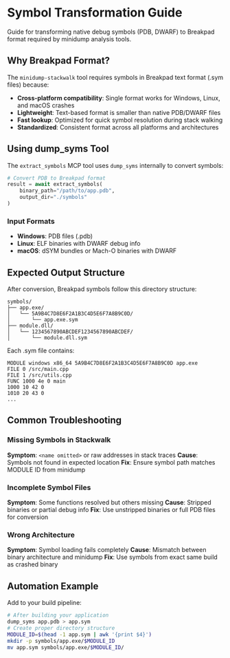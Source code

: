 # Symbol Transformation Guide

Guide for transforming native debug symbols (PDB, DWARF) to Breakpad format required by minidump analysis tools.

## Why Breakpad Format?

The `minidump-stackwalk` tool requires symbols in Breakpad text format (.sym files) because:
- **Cross-platform compatibility**: Single format works for Windows, Linux, and macOS crashes
- **Lightweight**: Text-based format is smaller than native PDB/DWARF files
- **Fast lookup**: Optimized for quick symbol resolution during stack walking
- **Standardized**: Consistent format across all platforms and architectures

## Using dump_syms Tool

The `extract_symbols` MCP tool uses `dump_syms` internally to convert symbols:

```python
# Convert PDB to Breakpad format
result = await extract_symbols(
    binary_path="/path/to/app.pdb",
    output_dir="./symbols"
)
```

### Input Formats
- **Windows**: PDB files (.pdb)
- **Linux**: ELF binaries with DWARF debug info
- **macOS**: dSYM bundles or Mach-O binaries with DWARF

## Expected Output Structure

After conversion, Breakpad symbols follow this directory structure:
```
symbols/
├── app.exe/
│   └── 5A9B4C7D8E6F2A1B3C4D5E6F7A8B9C0D/
│       └── app.exe.sym
├── module.dll/
│   └── 1234567890ABCDEF1234567890ABCDEF/
│       └── module.dll.sym
```

Each .sym file contains:
```
MODULE windows x86_64 5A9B4C7D8E6F2A1B3C4D5E6F7A8B9C0D app.exe
FILE 0 /src/main.cpp
FILE 1 /src/utils.cpp
FUNC 1000 4e 0 main
1000 10 42 0
1010 20 43 0
...
```

## Common Troubleshooting

### Missing Symbols in Stackwalk
**Symptom**: `<name omitted>` or raw addresses in stack traces
**Cause**: Symbols not found in expected location
**Fix**: Ensure symbol path matches MODULE ID from minidump

### Incomplete Symbol Files
**Symptom**: Some functions resolved but others missing
**Cause**: Stripped binaries or partial debug info
**Fix**: Use unstripped binaries or full PDB files for conversion

### Wrong Architecture
**Symptom**: Symbol loading fails completely
**Cause**: Mismatch between binary architecture and minidump
**Fix**: Use symbols from exact same build as crashed binary

## Automation Example

Add to your build pipeline:
```bash
# After building your application
dump_syms app.pdb > app.sym
# Create proper directory structure
MODULE_ID=$(head -1 app.sym | awk '{print $4}')
mkdir -p symbols/app.exe/$MODULE_ID
mv app.sym symbols/app.exe/$MODULE_ID/
```

